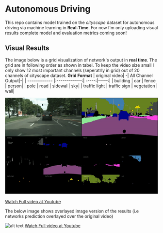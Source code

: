 # Autonomous Driving

This repo contains model trained on the *cityscape* dataset for autonomous driving via machine learning in **Real-Time**.
For now I'm only uploading visual results complete model and evaluation metrics coming soon!

## Visual Results

The image below is a grid visualization of network's output in **real time**. The grid are in following order as shown in tabel.
To keep the video size small I only show 12 most important channels (seperatrly in grid) out of 20 channels of cityscape dataset.
**Grid Format**
| original video| -| All Channel<br>Output|-|
| ------------- |:-------------:| -----:|-----:|
| building     | car | fence | person|
| pole      | road     |   sidewal | sky|
| traffic light | traffic sign      |    vegetation | wall|

![alt text](https://github.com/Mr-TalhaIlyas/Semantic-Segmentation-Cityscape-Mapillary-Vistas-Dataset-Autonomous-Driving-/blob/master/screens/grid.gif)

[Watch Full video at Youtube](https://www.youtube.com/watch?v=95AqXgh0DIQ)

The below image shows overlayed image version of the results (i.e networks prediction overlayed over the original video)

![alt text](https://github.com/Mr-TalhaIlyas/Semantic-Segmentation-Cityscape-Mapillary-Vistas-Dataset-Autonomous-Driving-/blob/master/screens/overlay.gif)
[Watch Full video at Youtube](https://www.youtube.com/watch?v=RdxG8DGrJ9E)

